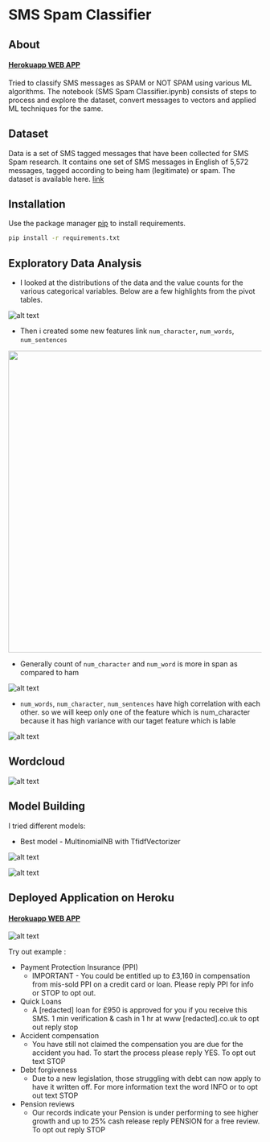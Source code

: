 # SMS Spam Classifier

## About

#### [Herokuapp WEB APP](https://spam-sms-email-classifier.herokuapp.com/)

Tried to classify SMS messages as SPAM or NOT SPAM using various ML algorithms. The notebook (SMS Spam Classifier.ipynb) consists of steps to process and explore the dataset, convert messages to vectors and applied ML techniques for the same.

## Dataset
Data is a set of SMS tagged messages that have been collected for SMS Spam research. It contains one set of SMS messages in English of 5,572 messages, tagged according to being ham (legitimate) or spam. The dataset is available here. [link](https://www.kaggle.com/uciml/sms-spam-collection-dataset)

## Installation

Use the package manager [pip](https://pip.pypa.io/en/stable/) to install requirements.

```bash
pip install -r requirements.txt
```

## Exploratory Data Analysis



- I looked at the distributions of the data and the value counts for the various categorical variables. Below are a few highlights from the pivot tables.

![alt text](https://github.com/hariranjanmeena/EMAIL-SMS-Spam-Classifier/blob/8fc55d90a94cd4b987db8adc814c29b78f698066/images/data.PNG)

- Then i created some new features link `num_character`, `num_words`, `num_sentences` 

<img src="https://github.com/hariranjanmeena/EMAIL-SMS-Spam-Classifier/blob/8fc55d90a94cd4b987db8adc814c29b78f698066/images/data2.PNG" width="1000" height="600" />

- Generally count of `num_character` and `num_word` is more in span as compared to ham

![alt text](https://github.com/hariranjanmeena/EMAIL-SMS-Spam-Classifier/blob/8fc55d90a94cd4b987db8adc814c29b78f698066/images/data3.PNG)

- `num_words`, `num_character`, `num_sentences` have high correlation with each other. so we will keep only one of the feature which is num_character because it has high variance with our taget feature which is lable

![alt text](https://github.com/hariranjanmeena/EMAIL-SMS-Spam-Classifier/blob/8fc55d90a94cd4b987db8adc814c29b78f698066/images/heatmap.PNG)


## Wordcloud


![alt text](https://github.com/hariranjanmeena/EMAIL-SMS-Spam-Classifier/blob/90ffed680f39cda4d5f75a68b3e506dbce6baf19/images/Capture.PNG)

## Model Building 
  
I tried different models:
- Best model - MultinomialNB with TfidfVectorizer

![alt text](https://github.com/hariranjanmeena/EMAIL-SMS-Spam-Classifier/blob/4888481602e5675b446f11f4f59c6f29e832f910/images/Aglo's.PNG)

![alt text](https://github.com/hariranjanmeena/EMAIL-SMS-Spam-Classifier/blob/4888481602e5675b446f11f4f59c6f29e832f910/images/alog_graph.PNG)



## Deployed Application on Heroku

#### [Herokuapp WEB APP](https://spam-sms-email-classifier.herokuapp.com/)

![alt text](https://github.com/hariranjanmeena/EMAIL-SMS-Spam-Classifier/blob/1f59098ea4bd68843b2747f1ae75d5eac4d99f20/images/deployed.PNG)

Try out example : 

- Payment Protection Insurance (PPI)
  - IMPORTANT - You could be entitled up to £3,160 in compensation from mis-sold PPI on a credit card or loan. Please reply PPI for info or STOP to opt out.
- Quick Loans
  - A [redacted] loan for £950 is approved for you if you receive this SMS. 1 min verification & cash in 1 hr at www [redacted].co.uk to opt out reply stop
- Accident compensation
  - You have still not claimed the compensation you are due for the accident you had. To start the process please reply YES. To opt out text STOP
- Debt forgiveness
  - Due to a new legislation, those struggling with debt can now apply to have it written off. For more information text the word INFO or to opt out text STOP
- Pension reviews
  - Our records indicate your Pension is under performing to see higher growth and up to 25% cash release reply PENSION for a free review. To opt out reply STOP

